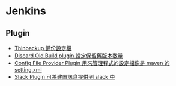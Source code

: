 # Jenkins



## Plugin

- [Thinbackup 備份設定檔 ](https://wiki.jenkins-ci.org/display/JENKINS/thinBackup)
- [Discard Old Build plugin 設定保留舊版本數量](https://wiki.jenkins-ci.org/display/JENKINS/Discard+Old+Build+plugin)
- [Config File Provider Plugin 用來管理程式的設定檔像是 maven 的 setting.xml](https://wiki.jenkins-ci.org/display/JENKINS/Config+File+Provider+Plugin)
- [Slack Plugin 可將建置訊息提供到 slack 中](https://wiki.jenkins-ci.org/display/JENKINS/Slack+Plugin)